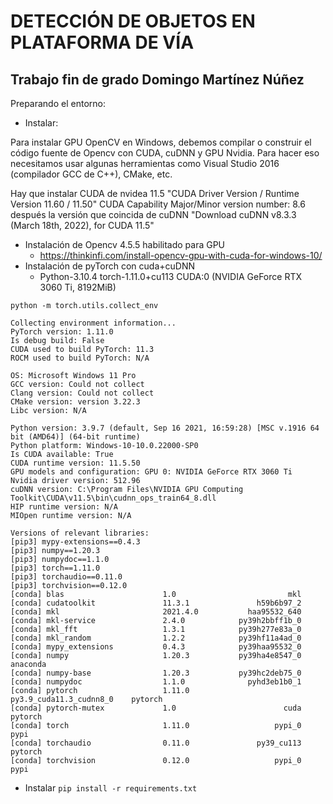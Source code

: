# DETECCIÓN DE OBJETOS EN PLATAFORMA DE VÍA

## Trabajo fin de grado Domingo Martínez Núñez


Preparando el entorno:

- Instalar:
  
Para instalar GPU OpenCV en Windows, 
debemos compilar o construir el código fuente de Opencv con CUDA, cuDNN y GPU Nvidia. 
Para hacer eso necesitamos usar algunas herramientas como Visual Studio 2016 (compilador GCC de C++), CMake, etc.

Hay que instalar CUDA de nvidea  11.5 "CUDA Driver Version / Runtime Version          11.60 / 11.50"
CUDA Capability Major/Minor version number:    8.6
después la versión que coincida de cuDNN "Download cuDNN v8.3.3 (March 18th, 2022), for CUDA 11.5"

- Instalación de Opencv 4.5.5 habilitado para GPU
  - https://thinkinfi.com/install-opencv-gpu-with-cuda-for-windows-10/
- Instalación de pyTorch con cuda+cuDNN
  - Python-3.10.4 torch-1.11.0+cu113 CUDA:0 (NVIDIA GeForce RTX 3060 Ti, 8192MiB)

```
python -m torch.utils.collect_env
```

```
Collecting environment information...
PyTorch version: 1.11.0
Is debug build: False
CUDA used to build PyTorch: 11.3
ROCM used to build PyTorch: N/A

OS: Microsoft Windows 11 Pro
GCC version: Could not collect
Clang version: Could not collect
CMake version: version 3.22.3
Libc version: N/A

Python version: 3.9.7 (default, Sep 16 2021, 16:59:28) [MSC v.1916 64 bit (AMD64)] (64-bit runtime)
Python platform: Windows-10-10.0.22000-SP0
Is CUDA available: True
CUDA runtime version: 11.5.50
GPU models and configuration: GPU 0: NVIDIA GeForce RTX 3060 Ti
Nvidia driver version: 512.96
cuDNN version: C:\Program Files\NVIDIA GPU Computing Toolkit\CUDA\v11.5\bin\cudnn_ops_train64_8.dll
HIP runtime version: N/A
MIOpen runtime version: N/A

Versions of relevant libraries:
[pip3] mypy-extensions==0.4.3
[pip3] numpy==1.20.3
[pip3] numpydoc==1.1.0
[pip3] torch==1.11.0
[pip3] torchaudio==0.11.0
[pip3] torchvision==0.12.0
[conda] blas                      1.0                         mkl
[conda] cudatoolkit               11.3.1               h59b6b97_2
[conda] mkl                       2021.4.0           haa95532_640
[conda] mkl-service               2.4.0            py39h2bbff1b_0
[conda] mkl_fft                   1.3.1            py39h277e83a_0
[conda] mkl_random                1.2.2            py39hf11a4ad_0
[conda] mypy_extensions           0.4.3            py39haa95532_0
[conda] numpy                     1.20.3           py39ha4e8547_0    anaconda
[conda] numpy-base                1.20.3           py39hc2deb75_0
[conda] numpydoc                  1.1.0              pyhd3eb1b0_1
[conda] pytorch                   1.11.0          py3.9_cuda11.3_cudnn8_0    pytorch
[conda] pytorch-mutex             1.0                        cuda    pytorch
[conda] torch                     1.11.0                   pypi_0    pypi
[conda] torchaudio                0.11.0               py39_cu113    pytorch
[conda] torchvision               0.12.0                   pypi_0    pypi
```
- Instalar ```pip install -r requirements.txt```


